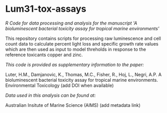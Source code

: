 # Lum31-tox-assays
*R Code for data processing and analysis for the manuscript 'A bioluminescent bacterial toxicity assay for tropical marine environments'*

This repository contains scripts for processing raw luminescence and cell count data to calculate percent light loss and specific growth rate values which are then used as input to model threholds in response to the reference toxicants copper and zinc.

*This code is provided as supplementary information to the paper:*

Luter, H.M., Damjanovic, K., Thomas, M.C., Fisher, R., Hoj, L., Negri, A.P. A bioluminescent bacterial toxicity assay for tropical marine environments. Environmental Toxicology (add DOI when available)

*Data used in this analysis can be found at:*

Australian Insitute of Marine Science (AIMS) (add metadata link)
